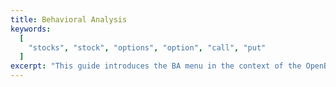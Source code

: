 ```yaml
---
title: Behavioral Analysis
keywords:
  [
    "stocks", "stock", "options", "option", "call", "put"
  ]
excerpt: "This guide introduces the BA menu in the context of the OpenBB SDK."
---
```

